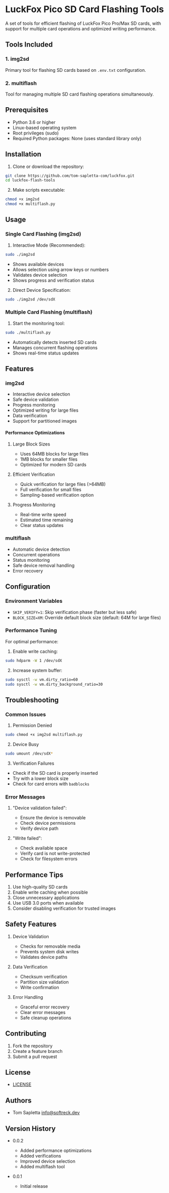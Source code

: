 # LuckFox Pico SD Card Flashing Tools

A set of tools for efficient flashing of LuckFox Pico Pro/Max SD cards, with support for multiple card operations and optimized writing performance.

## Tools Included

### 1. img2sd
Primary tool for flashing SD cards based on `.env.txt` configuration.

### 2. multiflash
Tool for managing multiple SD card flashing operations simultaneously.

## Prerequisites

- Python 3.6 or higher
- Linux-based operating system
- Root privileges (sudo)
- Required Python packages: None (uses standard library only)

## Installation

1. Clone or download the repository:
```bash
git clone https://github.com/tom-sapletta-com/luckfox.git
cd luckfox-flash-tools
```

2. Make scripts executable:
```bash
chmod +x img2sd
chmod +x multiflash.py
```

## Usage

### Single Card Flashing (img2sd)

1. Interactive Mode (Recommended):
```bash
sudo ./img2sd
```
- Shows available devices
- Allows selection using arrow keys or numbers
- Validates device selection
- Shows progress and verification status

2. Direct Device Specification:
```bash
sudo ./img2sd /dev/sdX
```

### Multiple Card Flashing (multiflash)

1. Start the monitoring tool:
```bash
sudo ./multiflash.py
```
- Automatically detects inserted SD cards
- Manages concurrent flashing operations
- Shows real-time status updates

## Features

### img2sd

- Interactive device selection
- Safe device validation
- Progress monitoring
- Optimized writing for large files
- Data verification
- Support for partitioned images

#### Performance Optimizations

1. Large Block Sizes
   - Uses 64MB blocks for large files
   - 1MB blocks for smaller files
   - Optimized for modern SD cards

2. Efficient Verification
   - Quick verification for large files (>64MB)
   - Full verification for small files
   - Sampling-based verification option

3. Progress Monitoring
   - Real-time write speed
   - Estimated time remaining
   - Clear status updates

### multiflash

- Automatic device detection
- Concurrent operations
- Status monitoring
- Safe device removal handling
- Error recovery

## Configuration

### Environment Variables

- `SKIP_VERIFY=1`: Skip verification phase (faster but less safe)
- `BLOCK_SIZE=XM`: Override default block size (default: 64M for large files)

### Performance Tuning

For optimal performance:

1. Enable write caching:
```bash
sudo hdparm -W 1 /dev/sdX
```

2. Increase system buffer:
```bash
sudo sysctl -w vm.dirty_ratio=60
sudo sysctl -w vm.dirty_background_ratio=30
```

## Troubleshooting

### Common Issues

1. Permission Denied
```bash
sudo chmod +x img2sd multiflash.py
```

2. Device Busy
```bash
sudo umount /dev/sdX*
```

3. Verification Failures
- Check if the SD card is properly inserted
- Try with a lower block size
- Check for card errors with `badblocks`

### Error Messages

1. "Device validation failed":
   - Ensure the device is removable
   - Check device permissions
   - Verify device path

2. "Write failed":
   - Check available space
   - Verify card is not write-protected
   - Check for filesystem errors

## Performance Tips

1. Use high-quality SD cards
2. Enable write caching when possible
3. Close unnecessary applications
4. Use USB 3.0 ports when available
5. Consider disabling verification for trusted images

## Safety Features

1. Device Validation
   - Checks for removable media
   - Prevents system disk writes
   - Validates device paths

2. Data Verification
   - Checksum verification
   - Partition size validation
   - Write confirmation

3. Error Handling
   - Graceful error recovery
   - Clear error messages
   - Safe cleanup operations

## Contributing

1. Fork the repository
2. Create a feature branch
3. Submit a pull request

## License

+ [LICENSE](LICENSE)


## Authors

+ Tom Sapletta <info@softreck.dev>

## Version History

- 0.0.2
  - Added performance optimizations
  - Added verifications
  - Improved device selection
  - Added multiflash tool

- 0.0.1
  - Initial release
  

